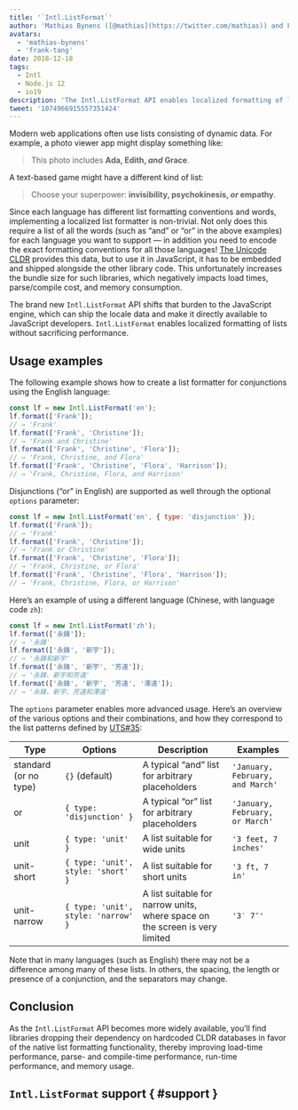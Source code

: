 ```yaml
---
title: '`Intl.ListFormat`'
author: 'Mathias Bynens ([@mathias](https://twitter.com/mathias)) and Frank Tang'
avatars:
  - 'mathias-bynens'
  - 'frank-tang'
date: 2018-12-18
tags:
  - Intl
  - Node.js 12
  - io19
description: 'The Intl.ListFormat API enables localized formatting of lists without sacrificing performance.'
tweet: '1074966915557351424'
---
```

Modern web applications often use lists consisting of dynamic data. For example, a photo viewer app might display something like:

> This photo includes **Ada, Edith, _and_ Grace**.

A text-based game might have a different kind of list:

> Choose your superpower: **invisibility, psychokinesis, _or_ empathy**.

Since each language has different list formatting conventions and words, implementing a localized list formatter is non-trivial. Not only does this require a list of all the words (such as “and” or “or” in the above examples) for each language you want to support — in addition you need to encode the exact formatting conventions for all those languages! [The Unicode CLDR](http://cldr.unicode.org/translation/lists) provides this data, but to use it in JavaScript, it has to be embedded and shipped alongside the other library code. This unfortunately increases the bundle size for such libraries, which negatively impacts load times, parse/compile cost, and memory consumption.

The brand new `Intl.ListFormat` API shifts that burden to the JavaScript engine, which can ship the locale data and make it directly available to JavaScript developers. `Intl.ListFormat` enables localized formatting of lists without sacrificing performance.

## Usage examples

The following example shows how to create a list formatter for conjunctions using the English language:

```js
const lf = new Intl.ListFormat('en');
lf.format(['Frank']);
// → 'Frank'
lf.format(['Frank', 'Christine']);
// → 'Frank and Christine'
lf.format(['Frank', 'Christine', 'Flora']);
// → 'Frank, Christine, and Flora'
lf.format(['Frank', 'Christine', 'Flora', 'Harrison']);
// → 'Frank, Christine, Flora, and Harrison'
```

Disjunctions (“or” in English) are supported as well through the optional `options` parameter:

```js
const lf = new Intl.ListFormat('en', { type: 'disjunction' });
lf.format(['Frank']);
// → 'Frank'
lf.format(['Frank', 'Christine']);
// → 'Frank or Christine'
lf.format(['Frank', 'Christine', 'Flora']);
// → 'Frank, Christine, or Flora'
lf.format(['Frank', 'Christine', 'Flora', 'Harrison']);
// → 'Frank, Christine, Flora, or Harrison'
```

Here’s an example of using a different language (Chinese, with language code `zh`):

```js
const lf = new Intl.ListFormat('zh');
lf.format(['永鋒']);
// → '永鋒'
lf.format(['永鋒', '新宇']);
// → '永鋒和新宇'
lf.format(['永鋒', '新宇', '芳遠']);
// → '永鋒、新宇和芳遠'
lf.format(['永鋒', '新宇', '芳遠', '澤遠']);
// → '永鋒、新宇、芳遠和澤遠'
```

The `options` parameter enables more advanced usage. Here’s an overview of the various options and their combinations, and how they correspond to the list patterns defined by [UTS#35](https://unicode.org/reports/tr35/tr35-general.html#ListPatterns):

| Type                  | Options                                   | Description                                                                                     | Examples                         |
| --------------------- | ----------------------------------------- | ----------------------------------------------------------------------------------------------- | -------------------------------- |
| standard (or no type) | `{}` (default)                            | A typical “and” list for arbitrary placeholders                                                 | `'January, February, and March'` |
| or                    | `{ type: 'disjunction' }`                 | A typical “or” list for arbitrary placeholders                                                  | `'January, February, or March'`  |
| unit                  | `{ type: 'unit' }`                        | A list suitable for wide units                                                                  | `'3 feet, 7 inches'`             |
| unit-short            | `{ type: 'unit', style: 'short' }`        | A list suitable for short units                                                                 | `'3 ft, 7 in'`                   |
| unit-narrow           | `{ type: 'unit', style: 'narrow' }`       | A list suitable for narrow units, where space on the screen is very limited                     | `'3′ 7″'`                        |

Note that in many languages (such as English) there may not be a difference among many of these lists. In others, the spacing, the length or presence of a conjunction, and the separators may change.

## Conclusion

As the `Intl.ListFormat` API becomes more widely available, you’ll find libraries dropping their dependency on hardcoded CLDR databases in favor of the native list formatting functionality, thereby improving load-time performance, parse- and compile-time performance, run-time performance, and memory usage.

## `Intl.ListFormat` support { #support }

<feature-support chrome="72 /blog/v8-release-72#intl.listformat"
                 firefox="no"
                 safari="no"
                 nodejs="12 https://twitter.com/mathias/status/1120700101637353473"
                 babel="no"></feature-support>
